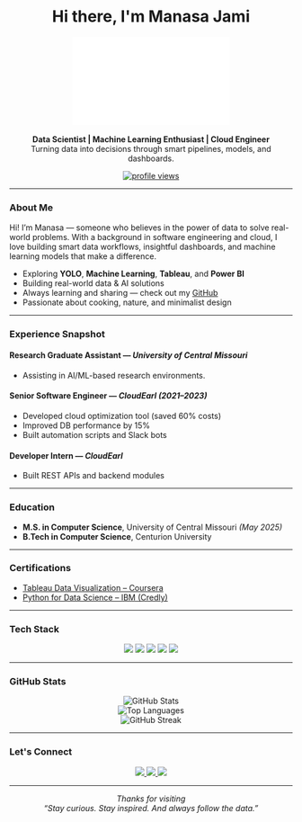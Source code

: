 <h1 align="center"> Hi there, I'm Manasa Jami</h1>

<p align="center">
  <img src="https://github.com/jami-manasa/jami-manasa/blob/main/f2.png" alt="Manasa Jami" width="280"/>
</p>
  
<p align="center">
  <strong>Data Scientist | Machine Learning Enthusiast | Cloud Engineer</strong><br/>
  Turning data into decisions through smart pipelines, models, and dashboards.
</p>

<p align="center">
  <a href="https://github.com/jami-manasa">
    <img src="https://komarev.com/ghpvc/?username=jami-manasa&label=Profile%20Views&color=0e75b6&style=for-the-badge" alt="profile views"/>
  </a>
</p>

---

### About Me

Hi! I’m Manasa — someone who believes in the power of data to solve real-world problems. With a background in software engineering and cloud, I love building smart data workflows, insightful dashboards, and machine learning models that make a difference.

- Exploring **YOLO**, **Machine Learning**, **Tableau**, and **Power BI**
- Building real-world data & AI solutions
- Always learning and sharing — check out my [GitHub](https://github.com/jami-manasa)
- Passionate about cooking, nature, and minimalist design 

---

### Experience Snapshot

#### Research Graduate Assistant — *University of Central Missouri*
- Assisting in AI/ML-based research environments.

#### Senior Software Engineer — *CloudEarl (2021–2023)*
- Developed cloud optimization tool (saved 60% costs)
- Improved DB performance by 15%
- Built automation scripts and Slack bots

#### Developer Intern — *CloudEarl*
- Built REST APIs and backend modules

---

### Education

- **M.S. in Computer Science**, University of Central Missouri *(May 2025)*
- **B.Tech in Computer Science**, Centurion University

---

### Certifications

- [Tableau Data Visualization – Coursera](https://www.coursera.org/account/accomplishments/verify/6VM6E62HUK4T)
- [Python for Data Science – IBM (Credly)](https://www.credly.com/badges/f073772b-a184-440e-8a5e-edeb50012761)

---

### Tech Stack

<p align="center">
  <img src="https://img.shields.io/badge/Python-3776AB?style=for-the-badge&logo=python&logoColor=white"/>
  <img src="https://img.shields.io/badge/MySQL-005C84?style=for-the-badge&logo=mysql&logoColor=white"/>
  <img src="https://img.shields.io/badge/AWS-FF9900?style=for-the-badge&logo=amazonaws&logoColor=white"/>
  <img src="https://img.shields.io/badge/Tableau-E97627?style=for-the-badge&logo=tableau&logoColor=white"/>
  <img src="https://img.shields.io/badge/PowerBI-F2C811?style=for-the-badge&logo=powerbi&logoColor=black"/>
</p>

---

### GitHub Stats

<p align="center">
  <img src="https://github-readme-stats.vercel.app/api?username=jami-manasa&show_icons=true&theme=tokyonight&hide_border=true" alt="GitHub Stats"/>
  <br/>
  <img src="https://github-readme-stats.vercel.app/api/top-langs/?username=jami-manasa&layout=compact&theme=tokyonight&hide_border=true" alt="Top Languages"/>
  <br/>
  <img src="https://github-readme-streak-stats.herokuapp.com/?user=jami-manasa&theme=tokyonight&hide_border=true" alt="GitHub Streak"/>
</p>

---

### Let's Connect

<p align="center">
  <a href="https://linkedin.com/in/jami-manasa">
    <img src="https://img.shields.io/badge/LinkedIn-blue?style=for-the-badge&logo=linkedin&logoColor=white"/>
  </a>
  <a href="https://github.com/jami-manasa">
    <img src="https://img.shields.io/badge/GitHub-181717?style=for-the-badge&logo=github&logoColor=white"/>
  </a>
  <a href="https://public.tableau.com/app/profile/j.manasa">
    <img src="https://img.shields.io/badge/Tableau-E97627?style=for-the-badge&logo=tableau&logoColor=white"/>
  </a>
</p>

---

<p align="center">
  <em>Thanks for visiting <br/>
  “Stay curious. Stay inspired. And always follow the data.”</em>
</p>

